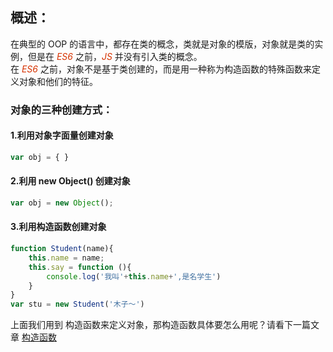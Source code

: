 
## 概述：
在典型的 OOP 的语言中，都存在类的概念，类就是对象的模版，对象就是类的实例，但是在 *<font color="#d63200">ES6</font>* 之前，*<font color="#d63200">JS</font>* 并没有引入类的概念。   
在 *<font color="#d63200">ES6</font>* 之前，对象不是基于类创建的，而是用一种称为构造函数的特殊函数来定义对象和他们的特征。
### 对象的三种创建方式：
#### 1.利用对象字面量创建对象
```JavaScript
var obj = { }
``` 
#### 2.利用 new Object() 创建对象
```JavaScript
var obj = new Object();
``` 
#### 3.利用构造函数创建对象
```JavaScript
function Student(name){
    this.name = name;
    this.say = function (){
        console.log('我叫'+this.name+',是名学生')
    }
}
var stu = new Student('木子～')
```
上面我们用到 构造函数来定义对象，那构造函数具体要怎么用呢？请看下一篇文章 [构造函数](/js/prototype/constructor.md)

